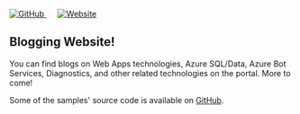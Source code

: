 <p>
<a href="https://github.com/abhimantiwari/abhimantiwari.github.io/blob/main/LICENSE"> <img alt="GitHub" src="https://img.shields.io/github/license/abhimantiwari/abhimantiwari.github.io"> </a>
&nbsp;&nbsp;&nbsp;&nbsp;
 <a href="https://abhimantiwari.github.io">
 <img alt="Website" src="https://img.shields.io/website?label=Browse&up_message=Blog%20website&url=https%3A%2F%2Fabhimantiwari.github.io%2F"> </a>
</p>

## Blogging Website!

You can find blogs on Web Apps technologies, Azure SQL/Data, Azure Bot Services, Diagnostics, and other related technologies on the portal.
More to come!

Some of the samples' source code is available on [GitHub](https://github.com/abhimantiwari).

